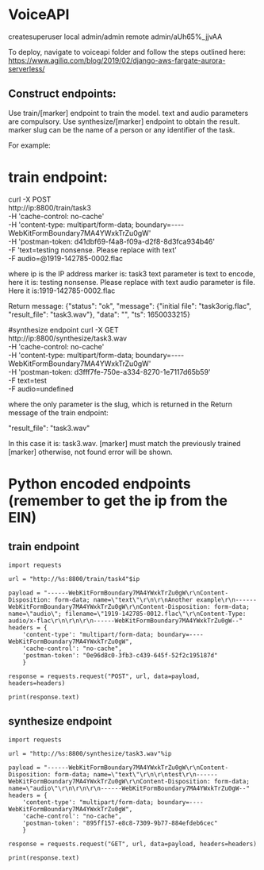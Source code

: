 # VoiceAPI
createsuperuser
local admin/admin
remote admin/aUh65%_jjvAA

To deploy, navigate to voiceapi folder and follow the steps outlined here:
https://www.agiliq.com/blog/2019/02/django-aws-fargate-aurora-serverless/



## Construct endpoints:
Use train/[marker] endpoint to train the model. text and audio parameters are compulsory.
Use synthesize/[marker] endpoint to obtain the result. 
marker slug can be the name of a person or any identifier of the task.


For example:


# train endpoint:
curl -X POST \
  http://ip:8800/train/task3 \
  -H 'cache-control: no-cache' \
  -H 'content-type: multipart/form-data; boundary=----WebKitFormBoundary7MA4YWxkTrZu0gW' \
  -H 'postman-token: d41dbf69-f4a8-f09a-d2f8-8d3fca934b46' \
  -F 'text=testing nonsense. Please replace with text' \
  -F audio=@1919-142785-0002.flac
  

where ip is the IP address
marker is: task3
text parameter  is text to encode, here it is: testing nonsense. Please replace with text
audio parameter is file. Here it is:1919-142785-0002.flac


Return message:
{"status": "ok", "message": {"initial file": "task3orig.flac", "result_file": "task3.wav"}, "data": "", "ts": 1650033215}

#synthesize endpoint 
curl -X GET \
  http://ip:8800/synthesize/task3.wav \
  -H 'cache-control: no-cache' \
  -H 'content-type: multipart/form-data; boundary=----WebKitFormBoundary7MA4YWxkTrZu0gW' \
  -H 'postman-token: d3fff7fe-750e-a334-8270-1e7117d65b59' \
  -F text=test \
  -F audio=undefined


where the only parameter is the slug, which is returned in the Return message of the train endpoint:


"result_file": "task3.wav"


In this case it is: task3.wav.
[marker] must match the previously trained [marker] otherwise, not found error will be shown.




# Python encoded endpoints (remember to get the ip from the EIN)


## train endpoint
```
import requests

url = "http://%s:8800/train/task4"$ip

payload = "------WebKitFormBoundary7MA4YWxkTrZu0gW\r\nContent-Disposition: form-data; name=\"text\"\r\n\r\nAnother example\r\n------WebKitFormBoundary7MA4YWxkTrZu0gW\r\nContent-Disposition: form-data; name=\"audio\"; filename=\"1919-142785-0012.flac\"\r\nContent-Type: audio/x-flac\r\n\r\n\r\n------WebKitFormBoundary7MA4YWxkTrZu0gW--"
headers = {
    'content-type': "multipart/form-data; boundary=----WebKitFormBoundary7MA4YWxkTrZu0gW",
    'cache-control': "no-cache",
    'postman-token': "0e96d8c0-3fb3-c439-645f-52f2c195187d"
    }

response = requests.request("POST", url, data=payload, headers=headers)

print(response.text)

```
## synthesize endpoint

```
import requests

url = "http://%s:8800/synthesize/task3.wav"%ip

payload = "------WebKitFormBoundary7MA4YWxkTrZu0gW\r\nContent-Disposition: form-data; name=\"text\"\r\n\r\ntest\r\n------WebKitFormBoundary7MA4YWxkTrZu0gW\r\nContent-Disposition: form-data; name=\"audio\"\r\n\r\n\r\n------WebKitFormBoundary7MA4YWxkTrZu0gW--"
headers = {
    'content-type': "multipart/form-data; boundary=----WebKitFormBoundary7MA4YWxkTrZu0gW",
    'cache-control': "no-cache",
    'postman-token': "895ff157-e8c8-7309-9b77-884efdeb6cec"
    }

response = requests.request("GET", url, data=payload, headers=headers)

print(response.text)
```